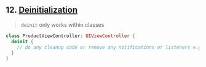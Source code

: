 ## 12. [Deinitialization](https://docs.swift.org/swift-book/LanguageGuide/Deinitialization.html#)

   > `deinit` only works within classes 

   ```swift 
   class ProductViewController: UIViewController {
     deinit {
       // do any cleanup code or remove any notifications or listeners e.g., Firebase listener
     }
   }
   ```